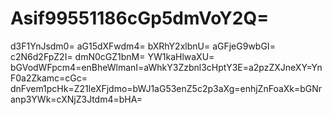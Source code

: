 # Asif99551186cGp5dmVoY2Q=
d3F1YnJsdm0=
aG15dXFwdm4=
bXRhY2xlbnU=
aGFjeG9wbGI=
c2N6d2FpZ2I=
dmN0cGZ1bnM=
YW1kaHlwaXU=
bGVodWFpcm4=enBheWlmanI=aWhkY3Zzbnl3cHptY3E=a2pzZXJneXY=YnF0a2Zkamc=cGc=
dnFvem1pcHk=Z21leXFjdmo=bWJ1aG53enZ5c2p3aXg=enhjZnFoaXk=bGNranp3YWk=cXNjZ3Jtdm4=bHA=
